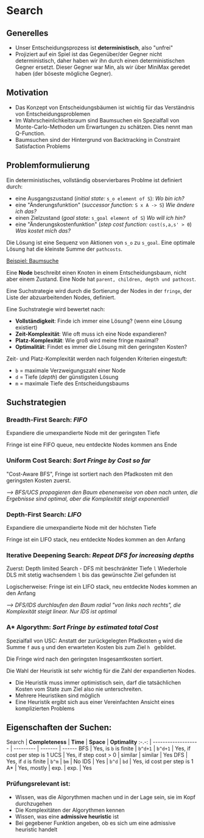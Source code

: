 # Search

## Generelles
- Unser Entscheidungsprozess ist **deterministisch**, also "unfrei"
- Projiziert auf ein Spiel ist das Gegenüber/der Gegner nicht deterministisch, daher haben wir ihn durch 
einen deterministischen Gegner ersetzt. Dieser Gegner war Min, als wir über MiniMax geredet haben (der böseste mögliche Gegner).

## Motivation
- Das Konzept von Entscheidungsbäumen ist wichtig für das Verständnis von Entscheidungsproblemen
- Im Wahrscheinlichkeitsraum sind Baumsuchen ein Spezialfall von Monte-Carlo-Methoden um Erwartungen zu schätzen. Dies nennt man Q-Function.
- Baumsuchen sind der Hintergrund von Backtracking in Constraint Satisfaction Problems 

## Problemformulierung
Ein deterministisches, vollständig observierbares Problme ist definiert durch:
- eine Ausgangszustand (*initial state:* `s_o element of S`):               *Wo bin ich?*
- eine "Änderungsfunktion" (*successor function:* `S x A -> S`)             *Wie ändere ich das?*
- einen Zielzustand (*goal state:* `s_goal element of S`)                   *Wo will ich hin?*
- eine "Änderungskostenfunktion" (*step cost function:* `cost(s,a,s' > 0`)  *Was kostet mich das?*

Die Lösung ist eine Sequenz von Aktionen von `s_o` zu `s_goal`. Eine optimale Lösung hat die kleinste Summe der `pathcosts`.

[Beispiel: Baumsuche](Inhalte/Beispiele/Tree_Cities.md)

Eine **Node** beschreibt einen Knoten in einem Entscheidungsbaum, nicht aber einem Zustand. Eine Node hat `parent, children, depth und pathcost`.

Eine Suchstrategie wird durch die Sortierung der Nodes in der `fringe`, der Liste der abzuarbeitenden Nodes, definiert.

Eine Suchstrategie wird bewertet nach:
 - **Vollständigkeit**: Finde ich immer eine Lösung? (wenn eine Lösung existiert)
 - **Zeit-Komplexität**: Wie oft muss ich eine Node expandieren?
 - **Platz-Komplexität**: Wie groß wird meine fringe maximal?
 - **Optimalität**: Findet es immer die Lösung mit den geringsten Kosten?
 
Zeit- und Platz-Komplexität werden nach folgenden Kriterien eingestuft: 
- `b` = maximale Verzweigungszahl einer Node
- `d` = Tiefe (*depth*) der günstigsten Lösung
- `m` = maximale Tiefe des Entscheidungsbaums 

## Suchstrategien
### Breadth-First Search: *FIFO*
Expandiere die umexpandierte Node mit der geringsten Tiefe

Fringe ist eine FIFO queue, neu entdeckte Nodes kommen ans Ende

### Uniform Cost Search: *Sort Fringe by Cost so far*
"Cost-Aware BFS", Fringe ist sortiert nach den Pfadkosten mit den geringsten Kosten zuerst.

*--> BFS/UCS propagieren den Baum ebenenweise von oben nach unten, die Ergebnisse sind optimal, aber die Komplexität steigt exponentiell*

### Depth-First Search: *LIFO*
Expandiere die umexpandierte Node mit der höchsten Tiefe

Fringe ist ein LIFO stack, neu entdeckte Nodes kommen an den Anfang

### Iterative Deepening Search: *Repeat DFS for increasing depths*
Zuerst: Depth limited Search - DFS mit beschränkter Tiefe `l`
Wiederhole DLS mit stetig wachsendem `l` bis das gewünschte Ziel gefunden ist

Logischerweise: Fringe ist ein LIFO stack, neu entdeckte Nodes kommen an den Anfang

*--> DFS/IDS durchlaufen den Baum radial "von links nach rechts", die Komplexität steigt linear. Nur IDS ist optimal*


### A* Algorythm: *Sort Fringe by estimated total Cost*
Spezialfall von USC: Anstatt der zurückgelegten Pfadkosten `g` wird die Summe `f` aus `g` und den erwarteten Kosten bis zum Ziel `h ` gebildet.

Die Fringe wird nach den geringsten Insgesamtkosten sortiert. 

Die Wahl der Heuristik ist sehr wichtig für die Zahl der expandierten Nodes. 
- Die Heuristik muss immer optimistisch sein, darf die tatsächlichen Kosten vom State zum Ziel also nie unterschreiten. 
- Mehrere Heuristiken sind möglich
- Eine Heuristik ergibt sich aus einer Vereinfachten Ansicht eines komplizierten Problems

## Eigenschaften der Suchen:
Search | **Completeness**   | **Time**  | **Space** | **Optimality**
:-.-: | ------------------- | --------- | ------- | ------ 
BFS | Yes, is `b` is finite | `b^d+1`   | `b^d+1` | Yes, if cost per step is 1 
UCS | Yes, if step cost > 0 | similar   | similar | Yes
DFS | Yes, if `d` is finite | `b^m`     | `bm`    | No
IDS | Yes                   | `b^d`     | `bd`    | Yes, id cost per step is 1
A*  | Yes, mostly           | exp.      | exp.    | Yes


### Prüfungsrelevant ist:
- Wissen, was die Algorythmen machen und in der Lage sein, sie im Kopf durchzugehen
- Die Komplexitäten der Algorythmen kennen 
- Wissen, was eine **admissive heuristic** ist
- Bei gegebener Funktion angeben, ob es sich um eine admissive heuristic handelt















